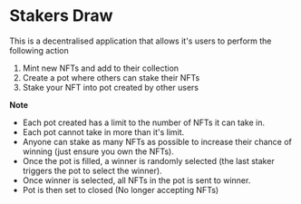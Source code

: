 # Stakers Draw
This is a decentralised application that allows it's users to perform the following action

1. Mint new NFTs and add to their collection
2. Create a pot where others can stake their NFTs
3. Stake your NFT into pot created by other users

**Note**
- Each pot created has a limit to the number of NFTs it can take in. 
- Each pot cannot take in more than it's limit.
- Anyone can stake as many NFTs as possible to increase their chance of winning (just ensure you own the NFTs).
- Once the pot is filled, a winner is randomly selected (the last staker triggers the pot to select the winner).
- Once winner is selected, all NFTs in the pot is sent to winner.
- Pot is then set to closed (No longer accepting NFTs)

